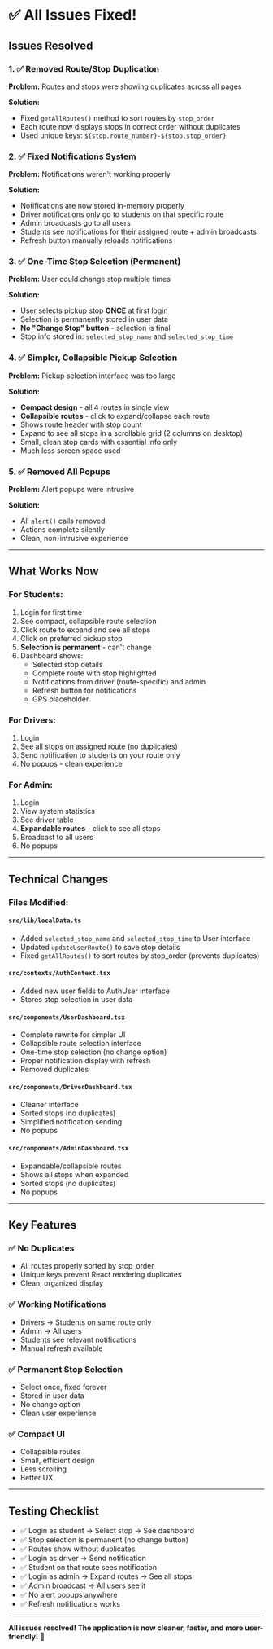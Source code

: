 # ✅ All Issues Fixed!

## Issues Resolved

### 1. ✅ **Removed Route/Stop Duplication**
   **Problem:** Routes and stops were showing duplicates across all pages
   
   **Solution:**
   - Fixed `getAllRoutes()` method to sort routes by `stop_order`
   - Each route now displays stops in correct order without duplicates
   - Used unique keys: `${stop.route_number}-${stop.stop_order}`

### 2. ✅ **Fixed Notifications System**
   **Problem:** Notifications weren't working properly
   
   **Solution:**
   - Notifications are now stored in-memory properly
   - Driver notifications only go to students on that specific route
   - Admin broadcasts go to all users
   - Students see notifications for their assigned route + admin broadcasts
   - Refresh button manually reloads notifications

### 3. ✅ **One-Time Stop Selection (Permanent)**
   **Problem:** User could change stop multiple times
   
   **Solution:**
   - User selects pickup stop **ONCE** at first login
   - Selection is permanently stored in user data
   - **No "Change Stop" button** - selection is final
   - Stop info stored in: `selected_stop_name` and `selected_stop_time`

### 4. ✅ **Simpler, Collapsible Pickup Selection**
   **Problem:** Pickup selection interface was too large
   
   **Solution:**
   - **Compact design** - all 4 routes in single view
   - **Collapsible routes** - click to expand/collapse each route
   - Shows route header with stop count
   - Expand to see all stops in a scrollable grid (2 columns on desktop)
   - Small, clean stop cards with essential info only
   - Much less screen space used

### 5. ✅ **Removed All Popups**
   **Problem:** Alert popups were intrusive
   
   **Solution:**
   - All `alert()` calls removed
   - Actions complete silently
   - Clean, non-intrusive experience

---

## What Works Now

### **For Students:**
1. Login for first time
2. See compact, collapsible route selection
3. Click route to expand and see all stops
4. Click on preferred pickup stop
5. **Selection is permanent** - can't change
6. Dashboard shows:
   - Selected stop details
   - Complete route with stop highlighted
   - Notifications from driver (route-specific) and admin
   - Refresh button for notifications
   - GPS placeholder

### **For Drivers:**
1. Login
2. See all stops on assigned route (no duplicates)
3. Send notification to students on your route only
4. No popups - clean experience

### **For Admin:**
1. Login
2. View system statistics
3. See driver table
4. **Expandable routes** - click to see all stops
5. Broadcast to all users
6. No popups

---

## Technical Changes

### **Files Modified:**

#### `src/lib/localData.ts`
- Added `selected_stop_name` and `selected_stop_time` to User interface
- Updated `updateUserRoute()` to save stop details
- Fixed `getAllRoutes()` to sort routes by stop_order (prevents duplicates)

#### `src/contexts/AuthContext.tsx`
- Added new user fields to AuthUser interface
- Stores stop selection in user data

#### `src/components/UserDashboard.tsx`
- Complete rewrite for simpler UI
- Collapsible route selection interface
- One-time stop selection (no change option)
- Proper notification display with refresh
- Removed duplicates

#### `src/components/DriverDashboard.tsx`
- Cleaner interface
- Sorted stops (no duplicates)
- Simplified notification sending
- No popups

#### `src/components/AdminDashboard.tsx`
- Expandable/collapsible routes
- Shows all stops when expanded
- Sorted stops (no duplicates)
- No popups

---

## Key Features

### ✅ **No Duplicates**
- All routes properly sorted by stop_order
- Unique keys prevent React rendering duplicates
- Clean, organized display

### ✅ **Working Notifications**
- Drivers → Students on same route only
- Admin → All users
- Students see relevant notifications
- Manual refresh available

### ✅ **Permanent Stop Selection**
- Select once, fixed forever
- Stored in user data
- No change option
- Clean user experience

### ✅ **Compact UI**
- Collapsible routes
- Small, efficient design
- Less scrolling
- Better UX

---

## Testing Checklist

- ✅ Login as student → Select stop → See dashboard
- ✅ Stop selection is permanent (no change button)
- ✅ Routes show without duplicates
- ✅ Login as driver → Send notification
- ✅ Student on that route sees notification
- ✅ Login as admin → Expand routes → See all stops
- ✅ Admin broadcast → All users see it
- ✅ No alert popups anywhere
- ✅ Refresh notifications works

---

**All issues resolved! The application is now cleaner, faster, and more user-friendly!** 🎉

